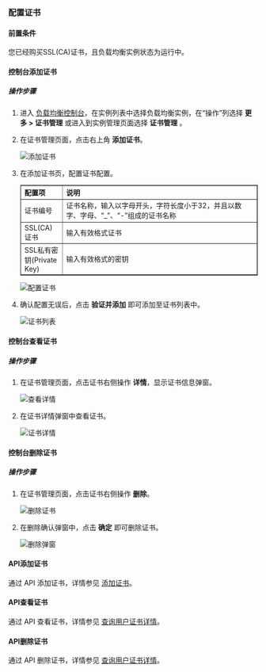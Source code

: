 ### 配置证书

#### 前置条件

您已经购买SSL(CA)证书，且负载均衡实例状态为运行中。

#### 控制台添加证书

##### 操作步骤

1. 进入 [负载均衡控制台](https://console.capitalonline.net/loadbalancers)，在实例列表中选择负载均衡实例，在“操作”列选择 **更多 > 证书管理** 或进入到实例管理页面选择 **证书管理** 。

2. 在证书管理页面，点击右上角 **添加证书**。

   ![添加证书](..\..\pic\添加证书-添加证书.png)

3. 在添加证书页，配置证书配置。

   <table width="95%" border="1" cellpadding="2" cellspacing="1">
   	<thead>
           <tr>
               <th align="left" width="15%">配置项</th>
               <th align="left" width="70%">说明</th>
           </tr>
   	</thead>
       <tbody>
           <tr>
               <td>证书编号</td>
               <td>证书名称，输入以字母开头，字符长度小于32，并且以数字、字母、“_”、“-”组成的证书名称</td>
           </tr>
            <tr>
               <td>SSL(CA)证书</td>
               <td>输入有效格式证书</td>
           </tr>
           <tr>
               <td>SSL私有密钥(Private Key)</td>
               <td>输入有效格式的密钥</td>
           </tr>
   	</tbody>
   </table>
   
   ![配置证书](..\..\pic\添加证书-配置证书.png)
   
4. 确认配置无误后，点击 **验证并添加** 即可添加至证书列表中。

   ![证书列表](..\..\pic\添加证书-证书列表.png)

#### 控制台查看证书

##### 操作步骤

1. 在证书管理页面，点击证书右侧操作 **详情**，显示证书信息弹窗。

   ![查看详情](..\..\pic\添加证书-查看详情.png)

2. 在证书详情弹窗中查看证书。

   ![证书详情](..\..\pic\添加证书-证书详情.png)

#### 控制台删除证书

##### 操作步骤

1. 在证书管理页面，点击证书右侧操作 **删除**。

   ![删除证书](..\..\pic\添加证书-删除证书.png)

2. 在删除确认弹窗中，点击 **确定** 即可删除证书。

   ![删除弹窗](..\..\pic\添加证书-删除弹窗.png)

#### API添加证书

通过 API 添加证书，详情参见 [添加证书](F:\首云工作相关\PaaS产品线\弹性计算产品\负载均衡\用户操作手册\HaProxy\09.API文档\04.证书相关接口\03.添加证书.md)。

#### API查看证书

通过 API 查看证书，详情参见 [查询用户证书详情](F:\首云工作相关\PaaS产品线\弹性计算产品\负载均衡\用户操作手册\HaProxy\09.API文档\04.证书相关接口\01.查询用户证书详情.md)。

#### API删除证书

通过 API 删除证书，详情参见 [查询用户证书详情](F:\首云工作相关\PaaS产品线\弹性计算产品\负载均衡\用户操作手册\HaProxy\04.操作指南\01.负载均衡监听策略\02.删除证书.md)。
